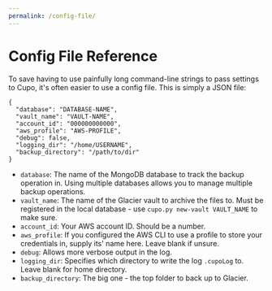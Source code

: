 ```yaml
---
permalink: /config-file/
---
```


# Config File Reference

To save having to use painfully long command-line strings to pass settings to Cupo, it's often easier to use a config file. This is simply a JSON file:

```
{
  "database": "DATABASE-NAME",
  "vault_name": "VAULT-NAME",
  "account_id": "000000000000",
  "aws_profile": "AWS-PROFILE",
  "debug": false,
  "logging_dir": "/home/USERNAME",
  "backup_directory": "/path/to/dir"
}
```

* `database`: The name of the MongoDB database to track the backup operation in. Using multiple databases allows you to manage multiple backup operations.
* `vault_name`: The name of the Glacier vault to archive the files to. Must be registered in the local database - use `cupo.py new-vault VAULT_NAME` to make sure.
* `account_id`: Your AWS account ID. Should be a number.
* `aws_profile`: If you configured the AWS CLI to use a profile to store your credentials in, supply its' name here. Leave blank if unsure.
* `debug`: Allows more verbose output in the log.
* `logging_dir`: Specifies which directory to write the log `.cupoLog` to. Leave blank for home directory.
* `backup_directory`: The big one - the top folder to back up to Glacier.